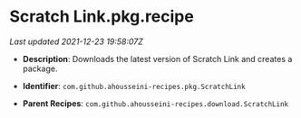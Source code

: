 # Scratch Link.pkg.recipe

_Last updated 2021-12-23 19:58:07Z_

- **Description**: Downloads the latest version of Scratch Link and creates a package.

- **Identifier**: `com.github.ahousseini-recipes.pkg.ScratchLink`

- **Parent Recipes**: `com.github.ahousseini-recipes.download.ScratchLink`